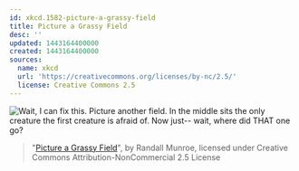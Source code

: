 ```yaml
---
id: xkcd.1582-picture-a-grassy-field
title: Picture a Grassy Field
desc: ''
updated: 1443164400000
created: 1443164400000
sources:
  name: xkcd
  url: 'https://creativecommons.org/licenses/by-nc/2.5/'
  license: Creative Commons 2.5
---
```

![Wait, I can fix this. Picture another field. In the middle sits the only creature the first creature is afraid of. Now just-- wait, where did THAT one go?](https://imgs.xkcd.com/comics/picture_a_grassy_field.png)
> "[Picture a Grassy Field](https://xkcd.com/1582/)", by Randall Munroe, licensed under Creative Commons Attribution-NonCommercial 2.5 License
